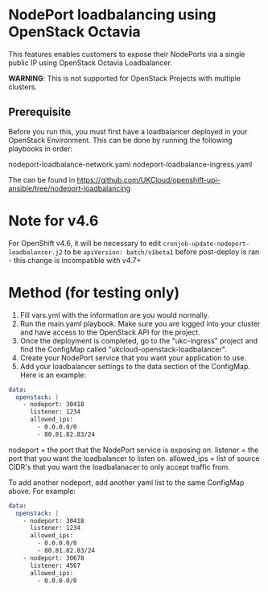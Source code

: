# NodePort loadbalancing using OpenStack Octavia

This features enables customers to expose their NodePorts via a single public IP using OpenStack Octavia Loadbalancer.

**WARNING**: This is not supported for OpenStack Projects with multiple clusters.

## Prerequisite

Before you run this, you must first have a loadbalancer deployed in your OpenStack Environment. This can be done by running the following playbooks in order:

nodeport-loadbalance-network.yaml
nodeport-loadbalance-ingress.yaml

The can be found in https://github.com/UKCloud/openshift-upi-ansible/tree/nodeport-loadbalancing

# Note for v4.6

For OpenShift v4.6, it will be necessary to edit `cronjob-update-nodeport-loadbalancer.j2` to be `apiVersion: batch/v1beta1` before post-deploy is ran - this change is incompatible with v4.7+


# Method (for testing only)

1. Fill vars.yml with the information are you would normally.
2. Run the main.yaml playbook. Make sure you are logged into your cluster and have access to the OpenStack API for the project.
3. Once the deployment is completed, go to the "ukc-ingress" project and find the ConfigMap called "ukcloud-openstack-loadbalancer".
4. Create your NodePort service that you want your application to use. 
4. Add your loadbalancer settings to the data section of the ConfigMap. Here is an example:

```yaml
data:
  openstack: |
    - nodeport: 30418
      listener: 1234
      allowed_ips:
        - 0.0.0.0/0
        - 80.81.82.83/24
```

nodeport = the port that the NodePort service is exposing on. 
listener = the port that you want the loadbalancer to listen on.
allowed_ips = list of source CIDR's that you want the loadbalanacer to only accept traffic from.

To add another nodeport, add another yaml list to the same ConfigMap above. For example:

```yaml
data:
  openstack: |
    - nodeport: 30418
      listener: 1234
      allowed_ips:
        - 0.0.0.0/0
        - 80.81.82.83/24
    - nodeport: 30678
      listener: 4567
      allowed_ips:
        - 0.0.0.0/0
```
    
